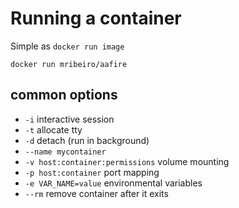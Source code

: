 # Running a container
Simple as `docker run image`

`docker run mribeiro/aafire`

## common options
 - `-i` interactive session
 - `-t` allocate tty
 - `-d` detach (run in background)
 - `--name mycontainer`
 - `-v host:container:permissions` volume mounting
 - `-p host:container` port mapping
 - `-e VAR_NAME=value` environmental variables
 - `--rm` remove container after it exits
